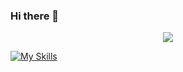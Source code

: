 ### Hi there 👋

<p align="center">
  <a href="https://skillicons.dev">
    <img src="https://skillicons.dev/icons?i=js,html,css" />
  </a>
</p>

[![My Skills](https://skillicons.dev/icons?i=express,git,jest,jquery,linux,mysql,mongodb,nodejs,npm,postman,react,ubuntu)](https://skillicons.dev)
<!--
**stylescode/stylescode** is a ✨ _special_ ✨ repository because its `README.md` (this file) appears on your GitHub profile.

Here are some ideas to get you started:

- 🔭 I’m currently working on ...
- 🌱 I’m currently learning ...
- 👯 I’m looking to collaborate on ...
- 🤔 I’m looking for help with ...
- 💬 Ask me about ...
- 📫 How to reach me: ...
- 😄 Pronouns: ...
- ⚡ Fun fact: ...
-->
